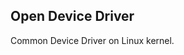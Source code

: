 Open Device Driver
----------------------------------------------

Common Device Driver on Linux kernel.


